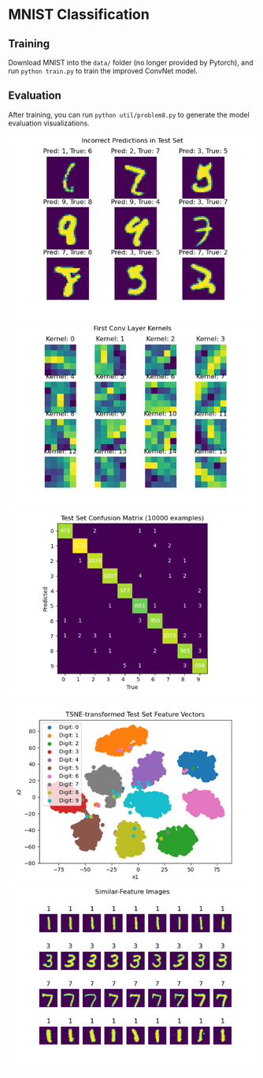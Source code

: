 # MNIST Classification

## Training
Download MNIST into the `data/` folder (no longer provided by Pytorch), and run `python train.py` to train the improved ConvNet model. 

## Evaluation
After training, you can run `python util/problem8.py` to generate the model evaluation visualizations.

![](imgs/incorrect_preds.png)
![](imgs/conv1_kernels.png)
![](imgs/confusion_mat.png)
![](imgs/tsne_feats.png)
![](imgs/similar_imgs.png)
